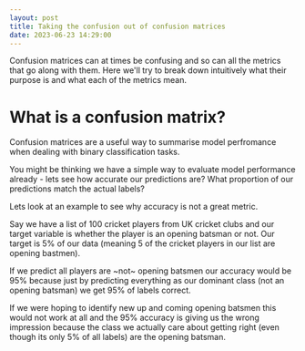 ```yaml
---
layout: post
title: Taking the confusion out of confusion matrices
date: 2023-06-23 14:29:00
---
```


Confusion matrices can at times be confusing and so can all the metrics that go along with them. Here we'll try to break down intuitively what their purpose is and what each of the metrics mean.


# What is a confusion matrix?


Confusion matrices are a useful way to summarise model perfromance when dealing with binary classification tasks.

You might be thinking we have a simple way to evaluate model performance already - lets see how accurate our predictions are? What proportion of our predictions match the actual labels?

Lets look at an example to see why accuracy is not a great metric.

Say we have a list of 100 cricket players from UK cricket clubs and our target variable is whether the player is an opening batsman or not. Our target is 5% of our data (meaning 5 of the cricket players in our list are opening bastmen).

If we predict all players are ~not~ opening batsmen our accuracy would be 95% because just by predicting everything as our dominant class (not an opening batsman) we get 95% of labels correct. 

If we were hoping to identify new up and coming opening batsmen this would not work at all and the 95% accuracy is giving us the wrong impression because the class we actually care about getting right (even though its only 5% of all labels) are the opening batsman.

